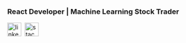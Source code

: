 ### React Developer | Machine Learning Stock Trader

[<img src='https://res.cloudinary.com/personaluse1234/image/upload/v1617343363/LI-In-Bug_tj31ti.png' alt='linkedin' height='32'>][1]&nbsp;
[<img src='https://stackoverflow.design/assets/img/logos/so/logo-stackoverflow.svg' alt='stackoverflow' height='32'>][2]&nbsp;

[1]: https://www.linkedin.com/in/cwnicoletti/
[2]: https://stackoverflow.com/users/11938071/christian-nicoletti?tab=profile
